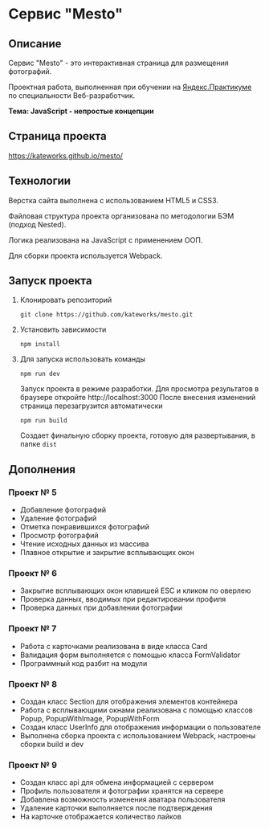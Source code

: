 # Сервис "Mesto"

## Описание

Сервис "Mesto" - это интерактивная страница для размещения фотографий.

Проектная работа, выполненная при обучении на [Яндекс.Практикуме](https://praktikum.yandex.ru/)
по специальности Веб-разработчик.

**Тема: JavaScript - непростые концепции**


## Страница проекта

https://kateworks.github.io/mesto/


## Технологии

Верстка сайта выполнена с использованием HTML5 и CSS3.

Файловая структура проекта организована по методологии БЭМ (подход Nested).

Логика реализована на JavaScript с применением ООП.

Для сборки проекта используется Webpack.


## Запуск проекта

1. Клонировать репозиторий

    `git clone https://github.com/kateworks/mesto.git`

2. Установить зависимости

    `npm install`

3. Для запуска использовать команды

    `npm run dev`

    Запуск проекта в режиме разработки.
    Для просмотра результатов в браузере откройте http://localhost:3000
    После внесения изменений страница перезагрузится автоматически

    `npm run build`

    Создает финальную сборку проекта, готовую для развертывания, в папке `dist`


## Дополнения

### Проект № 5

* Добавление фотографий
* Удаление фотографий
* Отметка понравившихся фотографий
* Просмотр фотографий
* Чтение исходных данных из массива
* Плавное открытие и закрытие всплывающих окон

### Проект № 6

* Закрытие всплывающих окон клавишей ESC и кликом по оверлею
* Проверка данных, вводимых при редактировании профиля
* Проверка данных при добавлении фотографии

### Проект № 7

* Работа с карточками реализована в виде класса Card
* Валидация форм выполняется с помощью класса FormValidator
* Программный код разбит на модули

### Проект № 8

* Создан класс Section для отображения элементов контейнера
* Работа с всплывающими окнами реализована с помощью
  классов Popup, PopupWithImage, PopupWithForm
* Создан класс UserInfo для отображения информации о пользователе
* Выполнена сборка проекта с использованием Webpack,
  настроены сборки build и dev

### Проект № 9

* Создан класс api для обмена информацией с сервером
* Профиль пользователя и фотографии хранятся на сервере
* Добавлена возможность изменения аватара пользователя
* Удаление карточки выполняется после подтверждения
* На карточке отображается количество лайков

